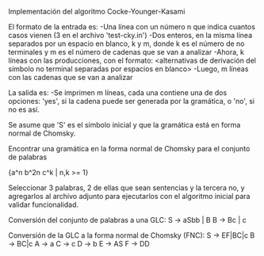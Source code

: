 Implementación del algoritmo Cocke-Younger-Kasami

El formato de la entrada es:
    -Una línea con un número n que indica cuantos casos vienen (3 en el archivo 'test-cky.in')
    -Dos enteros, en la misma línea separados por un espacio en blanco, k y m, donde k es el número de no terminales y m es el número de cadenas que se van a analizar
    -Ahora, k líneas con las producciones, con el formato:
        <no terminal> <alternativas de derivación del símbolo no terminal separadas por espacios en blanco>
    -Luego, m líneas con las cadenas que se van a analizar

La salida es:
    -Se imprimen m líneas, cada una contiene una de dos opciones: 'yes', si la cadena puede ser generada por la gramática, o 'no', si no es así.

Se asume que 'S' es el símbolo inicial y que la gramática está en forma normal de Chomsky.

Encontrar una gramática en la forma normal de Chomsky para el conjunto de palabras 

{a^n b^2n c^k | n,k >= 1}

Seleccionar 3 palabras, 2 de ellas que sean sentencias y la tercera no, y agregarlos al archivo adjunto para ejecutarlos con el algoritmo inicial para validar funcionalidad.

Conversión del conjunto de palabras a una GLC:
    S -> aSbb | B
    B -> Bc | c

Conversión de la GLC a la forma normal de Chomsky (FNC):
    S -> EF|BC|c
    B -> BC|c
    A -> a
    C -> c
    D -> b
    E -> AS
    F -> DD
